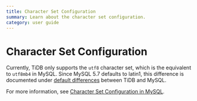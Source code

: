 ```yaml
---
title: Character Set Configuration
summary: Learn about the character set configuration.
category: user guide
---
```


# Character Set Configuration

Currently, TiDB only supports the `utf8` character set, which is the equivalent to `utf8mb4` in MySQL. Since MySQL 5.7 defaults to latin1, this difference is documented under [default differences](mysql-compatibility.md#default-differences) between TiDB and MySQL.

For more information, see [Character Set Configuration in MySQL](https://dev.mysql.com/doc/refman/5.7/en/charset-configuration.html).
